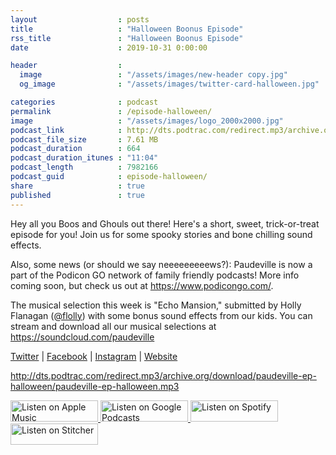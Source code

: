 ```yaml
---
layout                  : posts
title                   : "Halloween Boonus Episode"
rss_title               : "Halloween Boonus Episode"
date                    : 2019-10-31 0:00:00

header                  : 
  image                 : "/assets/images/new-header copy.jpg"
  og_image              : "/assets/images/twitter-card-halloween.jpg"

categories              : podcast
permalink               : /episode-halloween/
image                   : "/assets/images/logo_2000x2000.jpg"
podcast_link            : http://dts.podtrac.com/redirect.mp3/archive.org/download/paudeville-ep-halloween/paudeville-ep-halloween.mp3
podcast_file_size       : 7.61 MB
podcast_duration        : 664
podcast_duration_itunes : "11:04"
podcast_length          : 7982166
podcast_guid            : episode-halloween/
share                   : true
published               : true 
---
```

Hey all you Boos and Ghouls out there! Here's a short, sweet, trick-or-treat episode for you! Join us for some spooky stories and bone chilling sound effects.

Also, some news (or should we say neeeeeeeeews?): Paudeville is now a part of the Podicon GO network of family friendly podcasts! More info coming soon, but check us out at <a href="https://www.podicongo.com/">https://www.podicongo.com/</a>.

The musical selection this week is "Echo Mansion," submitted by Holly Flanagan (<a href="https://twitter.com/flolly">@flolly</a>) with some bonus sound effects from our kids. You can stream and download all our musical selections at <a href="https://soundcloud.com/paudeville">https://soundcloud.com/paudeville</a>

<a href="https://twitter.com/paudeville">Twitter</a> | <a href="https://www.facebook.com/paudeville">Facebook</a> | <a href="https://www.instagram.com/paudevilleshow/">Instagram</a> | <a href="https://paudeville.com/">Website</a>

http://dts.podtrac.com/redirect.mp3/archive.org/download/paudeville-ep-halloween/paudeville-ep-halloween.mp3

<a href="https://itunes.apple.com/us/podcast/paudeville/id1450915591">
	<img src='{{ site.url }}{{ site.baseurl }}/assets/images/US_UK_Apple_Podcasts_Listen_Badge_RGB_140x34.png' width='140px' height='34' alt='Listen on Apple Music'/>
</a>
<a href="https://play.google.com/music/m/Igre2ostm2ltqiq4sabzzrl5jcy?t=Paudeville">
	<img src='{{ site.url }}{{ site.baseurl }}/assets/images/google_podcasts_badge_140x34.png' width='140px' height='34' alt='Listen on Google Podcasts'/>
</a>
<a href="https://open.spotify.com/show/4q5RNUUtU4XFqsymP7dcTw">
	<img src='{{ site.url }}{{ site.baseurl }}/assets/images/Spotify_Listen_Badge_RGB_140x34.png' width='140px' height='34' alt='Listen on Spotify'/>
</a>
<a href="https://www.stitcher.com/s?fid=363388&refid=stpr">
	<img src='{{ site.url }}{{ site.baseurl }}/assets/images/Stitcher_Listen_Badge_Color_Dark_BG_140x34.png' width='140px' height='34' alt='Listen on Stitcher'/>
</a>
